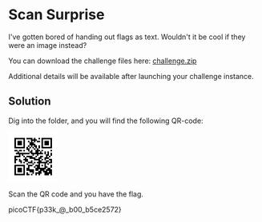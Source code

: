 # Scan Surprise
I've gotten bored of handing out flags as text. Wouldn't it be cool if they were an image instead?

You can download the challenge files here:
[challenge.zip](https://artifacts.picoctf.net/c_atlas/2/challenge.zip)

Additional details will be available after launching your challenge instance.

## Solution

Dig into the folder, and you will find the following QR-code:

![QR](flag.png)

Scan the QR code and you have the flag.

picoCTF{p33k_@_b00_b5ce2572}
